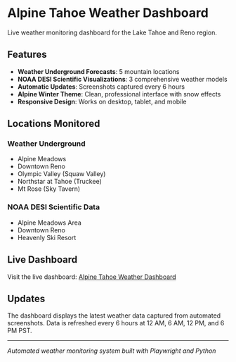 # Alpine Tahoe Weather Dashboard

Live weather monitoring dashboard for the Lake Tahoe and Reno region.

## Features

- **Weather Underground Forecasts**: 5 mountain locations
- **NOAA DESI Scientific Visualizations**: 3 comprehensive weather models
- **Automatic Updates**: Screenshots captured every 6 hours
- **Alpine Winter Theme**: Clean, professional interface with snow effects
- **Responsive Design**: Works on desktop, tablet, and mobile

## Locations Monitored

### Weather Underground
- Alpine Meadows
- Downtown Reno
- Olympic Valley (Squaw Valley)
- Northstar at Tahoe (Truckee)
- Mt Rose (Sky Tavern)

### NOAA DESI Scientific Data
- Alpine Meadows Area
- Downtown Reno
- Heavenly Ski Resort

## Live Dashboard

Visit the live dashboard: [Alpine Tahoe Weather Dashboard](https://yourusername.github.io/alpine-weather-dashboard)

## Updates

The dashboard displays the latest weather data captured from automated screenshots. Data is refreshed every 6 hours at 12 AM, 6 AM, 12 PM, and 6 PM PST.

---

*Automated weather monitoring system built with Playwright and Python*